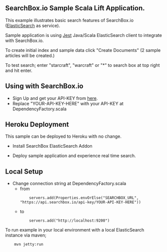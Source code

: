 ## SearchBox.io Sample Scala Lift Application.

This example illustrates basic search features of SearchBox.io ([ElasticSearch](http://www.elasticsearch.org) as service).

Sample application is using [Jest](https://github.com/searchbox-io/Jest) Java/Scala ElasticSearch client to integrate with SearchBox.io.

To create initial index and sample data click "Create Documents" (2 sample articles will be created.)

To test search; enter "starcraft", "warcraft" or "*" to search box at top right and hit enter.

## Using with SearchBox.io

* Sign Up and get your API-KEY from [here](https://searchbox.io/users/sign_up).
* Replace "YOUR-API-KEY-HERE" with your API-KEY at DependencyFactory.scala


## Heroku Deployment

This sample can be deployed to Heroku with no change.

* Install SearchBox ElasticSearch Addon

* Deploy sample application and experience real time search.


## Local Setup

* Change connection string at DependencyFactory.scala
    * from
        ```
            servers.add(Properties.envOrElse("SEARCHBOX_URL", "https://api.searchbox.io/api-key/YOUR-API-KEY-HERE"))
        ```
    * to
        ```
            servers.add("http://localhost:9200")
        ```

To run example in your local environment with a local ElasticSearch instance via maven;

```
    mvn jetty:run
```